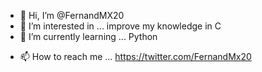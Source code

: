 - 👋 Hi, I’m @FernandMX20
- 👀 I’m interested in ... improve my knowledge in C 
- 🌱 I’m currently learning ... Python
<!---- 💞️ I’m looking to collaborate on ...--->
- 📫 How to reach me ... https://twitter.com/FernandMx20

<!---
FernandMX20/FernandMX20 is a ✨ special ✨ repository because its `README.md` (this file) appears on your GitHub profile.
You can click the Preview link to take a look at your changes.
--->
